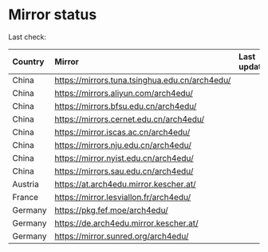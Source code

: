 <script src="./time.js"></script>
# Mirror status
Last check: <script type="text/javascript">localize(1742963260.513283);</script>

|Country|Mirror|Last update|
|:------|:-----|:----------|
|China|https://mirrors.tuna.tsinghua.edu.cn/arch4edu/|<script type="text/javascript">localize(1742928426);</script>|
|China|https://mirrors.aliyun.com/arch4edu/|<script type="text/javascript">localize(1742928426);</script>|
|China|https://mirrors.bfsu.edu.cn/arch4edu/|<script type="text/javascript">localize(1742928426);</script>|
|China|https://mirrors.cernet.edu.cn/arch4edu/|<script type="text/javascript">localize(1742928426);</script>|
|China|https://mirror.iscas.ac.cn/arch4edu/|<script type="text/javascript">localize(1742928426);</script>|
|China|https://mirrors.nju.edu.cn/arch4edu/|<script type="text/javascript">localize(1742885206);</script>|
|China|https://mirror.nyist.edu.cn/arch4edu/|<script type="text/javascript">localize(1742885206);</script>|
|China|https://mirrors.sau.edu.cn/arch4edu/|<script type="text/javascript">localize(1731653531);</script>|
|Austria|https://at.arch4edu.mirror.kescher.at/|<script type="text/javascript">localize(1742928426);</script>|
|France|https://mirror.lesviallon.fr/arch4edu/|<script type="text/javascript">localize(1742928426);</script>|
|Germany|https://pkg.fef.moe/arch4edu/|<script type="text/javascript">localize(1742928426);</script>|
|Germany|https://de.arch4edu.mirror.kescher.at/|<script type="text/javascript">localize(1742928426);</script>|
|Germany|https://mirror.sunred.org/arch4edu/|<script type="text/javascript">localize(1742928426);</script>|

<script src="./tablefilter/tablefilter.js"></script>
<script src="./table.js"></script>